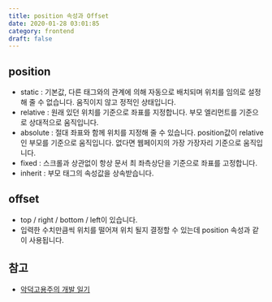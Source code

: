 ```yaml
---
title: position 속성과 Offset
date: 2020-01-28 03:01:85
category: frontend
draft: false
---
```


## position

- static : 기본값, 다른 태그와의 관계에 의해 자동으로 배치되며 위치를 임의로 설정해 줄 수 없습니다. 움직이지 않고 정적인 상태입니다.
- relative : 원래 있던 위치를 기준으로 좌표를 지정합니다. 부모 엘리먼트를 기준으로 상대적으로 움직입니다.
- absolute : 절대 좌표와 함께 위치를 지정해 줄 수 있습니다. position값이 relative인 부모를 기준으로 움직입니다. 없다면 웹페이지의 가장 가장자리 기준으로 움직입니다.
- fixed : 스크롤과 상관없이 항상 문서 최 좌측상단을 기준으로 좌표를 고정합니다.
- inherit : 부모 태그의 속성값을 상속받습니다.

## offset

- top / right / bottom / left이 있습니다.
- 입력한 수치만큼씩 위치를 떨어져 위치 될지 결정할 수 있는데 position 속성과 같이 사용됩니다.

## 참고

- [악덕고용주의 개발 일기](https://rongscodinghistory.tistory.com/21)
